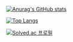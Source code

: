 

[![Anurag's GitHub stats](https://github-readme-stats.vercel.app/api?username=wonsik3686&count_private=true&show_icons=true&hide=stars,issues)](https://github.com/anuraghazra/github-readme-stats)

[![Top Langs](https://github-readme-stats.vercel.app/api/top-langs/?username=wonsik3686&langs_count=8&layout=compact)](https://github.com/anuraghazra/github-readme-stats)

[![Solved.ac
프로필](http://mazassumnida.wtf/api/v2/generate_badge?boj=wonsik3686)](https://solved.ac/wonsik3686)
